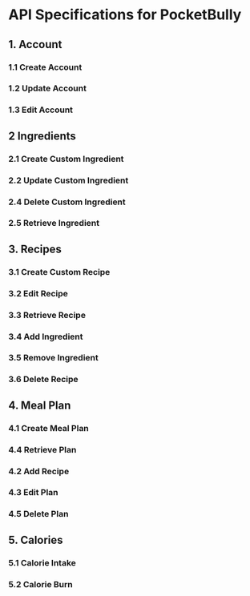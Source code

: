 # API Specifications for PocketBully 

## 1. Account
### 1.1 Create Account
### 1.2 Update Account
### 1.3 Edit Account



## 2 Ingredients
### 2.1 Create Custom Ingredient
### 2.2 Update Custom Ingredient
### 2.4 Delete Custom Ingredient
### 2.5 Retrieve Ingredient



## 3. Recipes
### 3.1 Create Custom Recipe
### 3.2 Edit Recipe
### 3.3 Retrieve Recipe
### 3.4 Add Ingredient
### 3.5 Remove Ingredient
### 3.6 Delete Recipe



## 4. Meal Plan
### 4.1 Create Meal Plan
### 4.4 Retrieve Plan
### 4.2 Add Recipe
### 4.3 Edit Plan
### 4.5 Delete Plan



## 5. Calories
### 5.1 Calorie Intake
### 5.2 Calorie Burn
